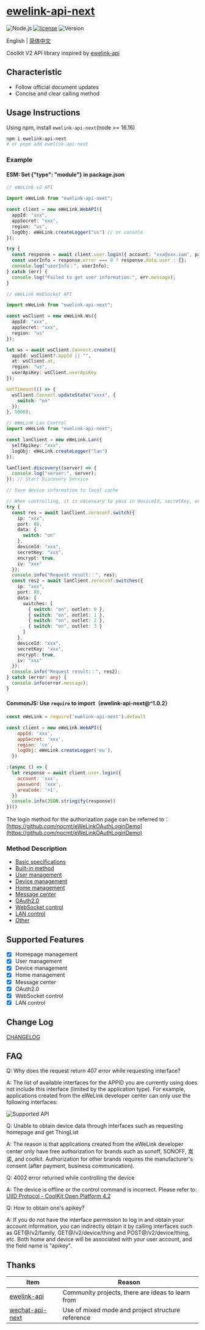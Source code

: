 # [ewelink-api-next](https://github.com/nocmt/ewelink-api-next)

![Node.js](https://img.shields.io/badge/Node.js-18.7.0-pewter.svg?logo=Node.js&link=https://nodejs.org/cn)
[![license](https://img.shields.io/badge/license-MIT-blue.svg)](https://github.com/yanhaijing/jslib-base/blob/master/LICENSE)
![Version](https://img.shields.io/badge/Version-1.0.3-orange.svg?logo=SemVer&link=https://nodejs.org/cn)

English | [简体中文](README.zh-CN.md)

Coolkit V2 API library inspired by [ewelink-api](https://github.com/skydiver/ewelink-api)

## Characteristic

- Follow official document updates
- Concise and clear calling method

## Usage Instructions

Using npm, install `ewelink-api-next`(node >= 16.16)

```bash
npm i ewelink-api-next
# or pnpm add ewelink-api-next
```

### Example

#### ESM: Set {"type": "module"} in package.json

```typescript
// eWeLink v2 API

import eWeLink from "ewelink-api-next";

const client = new eWeLink.WebAPI({
  appId: "xxx",
  appSecret: "xxx",
  region: "us",
  logObj: eWeLink.createLogger("us") // or console
});

try {
  const response = await client.user.login({ account: "xxx@xxx.com", password: "12345678", areaCode: "+1" });
  const userInfo = response.error === 0 ? response.data.user : {};
  console.log("userInfo：", userInfo);
} catch (err) {
  console.log("Failed to get user information:", err.message);
}
```

```typescript
// eWeLink WebSocket API

import eWeLink from "ewelink-api-next";

const wsClient = new eWeLink.Ws({
  appId: "xxx",
  appSecret: "xxx",
  region: "us"
});

let ws = await wsClient.Connect.create({
  appId: wsClient?.appId || "",
  at: wsClient.at,
  region: "us",
  userApiKey: wsClient.userApiKey
});

setTimeout(() => {
  wsClient.Connect.updateState("xxxx", {
    switch: "on"
  });
}, 5000);
```

```typescript
// eWeLink Lan Control
import eWeLink from "ewelink-api-next";

const lanClient = new eWeLink.Lan({
  selfApikey: "xxx",
  logObj: eWeLink.createLogger("lan")
});

lanClient.discovery((server) => {
  console.log("server:", server);
}); // Start Discovery Service

// Save device information to local cache

// When controlling, it is necessary to pass in deviceId, secretKey, encryption, iv
try {
  const res = await lanClient.zeroconf.switch({
    ip: "xxx",
    port: 80,
    data: {
      switch: "on"
    },
    deviceId: "xxx",
    secretKey: "xxx",
    encrypt: true,
    iv: "xxx"
  });
  console.info("Request result:：", res);
  const res2 = await lanClient.zeroconf.switches({
    ip: "xxx",
    port: 80,
    data: {
      switches: [
        { switch: "on", outlet: 0 },
        { switch: "on", outlet: 1 },
        { switch: "on", outlet: 2 },
        { switch: "on", outlet: 3 }
      ]
    },
    deviceId: "xxx",
    secretKey: "xxx",
    encrypt: true,
    iv: "xxx"
  });
  console.info("Request result:：", res2);
} catch (error: any) {
  console.info(error.message);
}
```

#### CommonJS: Use `require` to import（ewelink-api-next@^1.0.2）

```javascript
const eWeLink = require('ewelink-api-next').default

const client = new eWeLink.WebAPI({
    appId: 'xxx',
    appSecret: 'xxx',
    region: 'cn',
    logObj: eWeLink.createLogger('eu'),
  })

;(async () => {
  let response = await client.user.login({
    account: 'xxx',
    password: 'xxx',
    areaCode: '+1',
  })
  console.info(JSON.stringify(response))
})()

```



The login method for the authorization page can be referred to：[https://github.com/nocmt/eWeLinkOAuthLoginDemo](https://github.com/nocmt/eWeLinkOAuthLoginDemo)

### Method Description

- [Basic specifications](./docs/en/Specification.md)
- [Built-in method](./docs/en/Built-inMethod.md)
- [User management](./docs/en/UserManagement.md)
- [Device management](./docs/en/DeviceManagement.md)
- [Home management](./docs/en/HomeManagement.md)
- [Message center](./docs/en/MessageCenter.md)
- [OAuth2.0](./docs/en/OAuth2.0.md)
- [WebSocket control](./docs/en/WebSocketControl.md)
- [LAN control](./docs/en/LAN-Control.md)
- [Other](./docs/en/Other.md)

## Supported Features

- [x] Homepage management
- [x] User management
- [x] Device management
- [x] Home management
- [x] Message center
- [x] OAuth2.0
- [x] WebSocket control
- [x] LAN control

## Change Log

[CHANGELOG](CHANGELOG.md)


## FAQ

Q: Why does the request return 407 error while requesting interface?

A: The list of available interfaces for the APPID you are currently using does not include this interface (limited by the application type). For example, applications created from the eWeLink developer center can only use the following interfaces:

![Supported API](SupportedAPI.png)

Q: Unable to obtain device data through interfaces such as requesting homepage and get ThingList

A: The reason is that applications created from the eWeLink developer center only have free authorization for brands such as sonoff, SONOFF, 嵩诺, and coolkit. Authorization for other brands requires the manufacturer's consent (after payment, business communication).

Q: 4002 error returned while controlling the device

A: The device is offline or the control command is incorrect. Please refer to: [UIID Protocol - CoolKit Open Platform 4.2](https://coolkit-technologies.github.io/eWeLink-API/#/en/UIIDProtocol)

Q: How to obtain one's apikey?

A: If you do not have the interface permission to log in and obtain your account information, you can indirectly obtain it by calling interfaces such as GET@/v2/family, GET@/v2/device/thing and POST@/v2/device/thing, etc. Both home and device will be associated with your user account, and the field name is "apikey".

## Thanks

| Item                                                           | Reason                                            |
|----------------------------------------------------------------|---------------------------------------------------|
| [ewelink-api](https://github.com/skydiver/ewelink-api)         | Community projects, there are ideas to learn from |
| [wechat-api-next](https://github.com/lblblong/wechat-api-next) | Use of mixed mode and project structure reference |
